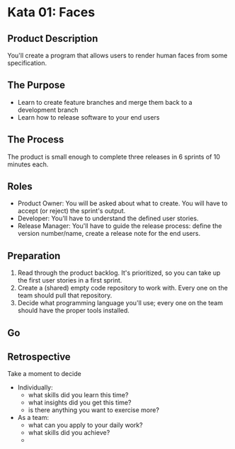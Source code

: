 # Kata 01: Faces

## Product Description

You'll create a program that allows users to render human faces from some specification.

## The Purpose

* Learn to create feature branches and merge them back to a development branch
* Learn how to release software to your end users

## The Process

The product is small enough to complete three releases in 6 sprints of 10 minutes each.

## Roles

* Product Owner: You will be asked about what to create.  You will have to accept (or reject) the sprint's output.
* Developer: You'll have to understand the defined user stories.
* Release Manager: You'll have to guide the release process: define the version number/name, create a release note for the end users.

## Preparation

1. Read through the product backlog.  It's prioritized, so you can take up the first user stories in a first sprint.
2. Create a (shared) empty code repository to work with.  Every one on the team should pull that repository.
3. Decide what programming language you'll use; every one on the team should have the proper tools installed.

## Go

## Retrospective

Take a moment to decide

* Individually:
  * what skills did you learn this time?
  * what insights did you get this time?
  * is there anything you want to exercise more?
* As a team:
  * what can you apply to your daily work?
  * what skills did you achieve?
  * 
